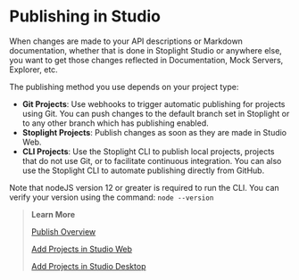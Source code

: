 # Publishing in Studio

When changes are made to your API descriptions or Markdown documentation, whether that is done in Stoplight Studio or anywhere else, you want to get those changes reflected in Documentation, Mock Servers, Explorer, etc.

The publishing method you use depends on your project type:

* **Git Projects**: Use webhooks to trigger automatic publishing for projects using Git. You can push changes to the default branch set in Stoplight or to any other branch which has publishing enabled.
* **Stoplight Projects**: Publish changes as soon as they are made in Studio Web.
* **CLI Projects**: Use the Stoplight CLI to publish local projects, projects that do not use Git, or to facilitate continuous integration. You can also use the Stoplight CLI to automate publishing directly from GitHub.

Note that nodeJS version 12 or greater is required to run the CLI. You can
verify your version using the command: `node --version`

> **Learn More**
> 
> [Publish Overview](https://meta.stoplight.io/docs/platform/ZG9jOjQ1NTQxNA-publishing)
> 
> [Add Projects in Studio Web](https://meta.stoplight.io/docs/platform/ZG9jOjE4ODEyMw-add-projects)
> 
>[Add Projects in Studio Desktop](../Basics/01-working-with-projects.md)


